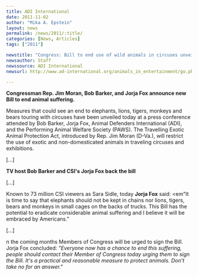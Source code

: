```yaml
---
title: ADI International
date: 2011-11-02
author: "Mika A. Epstein"
layout: news
permalink: /news/2011/:title/
categories: [News, Articles]
tags: ["2011"]

newstitle: "Congress: Bill to end use of wild animals in circuses unveiled  "
newsauthor: Staff
newssource: ADI International
newsurl: http://www.ad-international.org/animals_in_entertainment/go.php?id=2263&ssi=10

---
```


**Congressman Rep. Jim Moran, Bob Barker, and Jorja Fox announce new Bill to end animal suffering.**

Measures that could see an end to elephants, lions, tigers, monkeys and bears touring with circuses have been unveiled today at a press conference attended by Bob Barker, Jorja Fox, Animal Defenders International (ADI), and the Performing Animal Welfare Society (PAWS). The Travelling Exotic Animal Protection Act, introduced by Rep. Jim Moran (D-Va.), will restrict the use of exotic and non-domesticated animals in traveling circuses and exhibitions.

[...]

**TV host Bob Barker and CSI's Jorja Fox back the bill**

[...]

Known to 73 million CSI viewers as Sara Sidle, today **Jorja Fox** said: <em"It is time to say that elephants should not be kept in chains nor lions, tigers, bears and monkeys in small cages on the backs of trucks. This Bill has the potential to eradicate considerable animal suffering and I believe it will be embraced by Americans."</em>

[...]

n the coming months Members of Congress will be urged to sign the Bill. Jorja Fox concluded: *"Everyone now has a chance to end this suffering, people should contact their Member of Congress today urging them to sign the Bill. It's a practical and reasonable measure to protect animals. Don't take no for an answer."*


